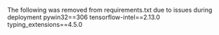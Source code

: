 The following was removed from requirements.txt due to issues during deployment
pywin32==306
tensorflow-intel==2.13.0
typing_extensions==4.5.0